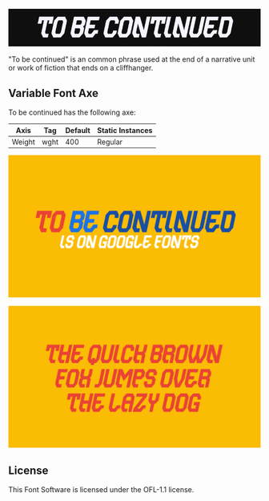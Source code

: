 
![Image](docs/image2.png)

"To be continued" is an common phrase used at the end of a narrative unit or work of fiction that ends on a cliffhanger.

## Variable Font Axe
To be continued has the following axe:

Axis | Tag | Default | Static Instances
--- | --- | --- | ---
Weight | wght | 400 | Regular

![Image](docs/image3.png)

![Image](docs/image4.png)

## License

This Font Software is licensed under the OFL-1.1 license.
